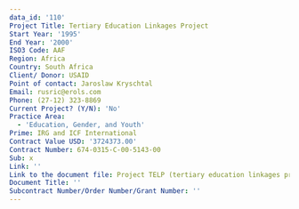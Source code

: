 ```yaml
---
data_id: '110'
Project Title: Tertiary Education Linkages Project
Start Year: '1995'
End Year: '2000'
ISO3 Code: AAF
Region: Africa
Country: South Africa
Client/ Donor: USAID
Point of contact: Jaroslaw Kryschtal
Email: rusric@erols.com
Phone: (27-12) 323-8869
Current Project? (Y/N): 'No'
Practice Area:
  - 'Education, Gender, and Youth'
Prime: IRG and ICF International
Contract Value USD: '3724373.00'
Contract Number: 674-0315-C-00-5143-00
Sub: x
Link: ''
Link to the document file: Project TELP (tertiary education linkages project) completion report
Document Title: ''
Subcontract Number/Order Number/Grant Number: ''
---
```

